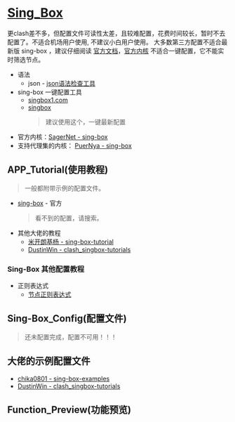 # [Sing_Box](https://github.com/SagerNet/sing-box)

更clash差不多，但配置文件可读性太差，且较难配置，花费时间较长，暂时不去配置了。不适合机场用户使用, 不建议小白用户使用。
大多数第三方配置不适合最新版 sing-box ，建议仔细阅读 [官方文档](https://sing-box.sagernet.org/zh/configuration/)，[官方内核](https://github.com/SagerNet/sing-box) 不适合一键配置，它不能实时筛选节点。

- 语法
  - json - [json语法检查工具](https://www.jyshare.com/front-end/53/)
- sing-box 一键配置工具
  - [singbox1.com](https://singbox1.com/)
  - [singbox](https://cconfig.cc/singbox/)
    > 建议使用这个，一键最新配置 
- 官方内核：[SagerNet - sing-box](https://github.com/SagerNet/sing-box)
- 支持代理集的内核： [PuerNya - sing-box](https://github.com/PuerNya/sing-box/tree/riolu?tab=readme-ov-file)
## APP_Tutorial(使用教程) 
> 一般都附带示例的配置文件。
- [sing-box](https://sing-box.sagernet.org/zh/configuration/) - 官方
  > 看不到的配置，请搜索。
- 其他大佬的教程
  - [米开朗基杨 - sing-box-tutorial](https://icloudnative.io/posts/sing-box-tutorial/)
  - [DustinWin - clash_singbox-tutorials](https://github.com/DustinWin/clash_singbox-tutorials/blob/main/%E6%95%99%E7%A8%8B%E5%90%88%E9%9B%86/sing-box/%E5%9F%BA%E7%A1%80%E7%AF%87/%E7%94%9F%E6%88%90%E5%B8%A6%E6%9C%89%E8%87%AA%E5%AE%9A%E4%B9%89%E5%87%BA%E7%AB%99%E5%92%8C%E8%A7%84%E5%88%99%E7%9A%84%20sing-box%20%E9%85%8D%E7%BD%AE%E6%96%87%E4%BB%B6%E7%9B%B4%E9%93%BE-ruleset%20%E6%96%B9%E6%A1%88.md)
### Sing-Box 其他配置教程
- 正则表达式
  - [节点正则表达式](https://github.com/LaolunsiG/XiaoE_PCR/blob/main/Config_File/%E8%8A%82%E7%82%B9%E7%9A%84%E6%AD%A3%E5%88%99%E8%A1%A8%E8%BE%BE%E5%BC%8F.md)

## Sing-Box_Config(配置文件)
> 还未配置完成，配置不可用！！！
  
## 大佬的示例配置文件
- [chika0801 - sing-box-examples](https://github.com/chika0801/sing-box-examples/blob/main/Tun/self-use/sing-box_client_windows.json)
- [DustinWin - clash_singbox-tutorials](https://github.com/DustinWin/clash_singbox-tutorials)

## Function_Preview(功能预览)


